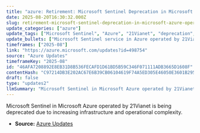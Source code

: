 ```yaml
---
title: "azure: Retirement: Microsoft Sentinel Deprecation in Microsoft Azure operated by 21Vianet Announcement"
date: 2025-08-20T16:30:32.000Z
slug: retirement-microsoft-sentinel-deprecation-in-microsoft-azure-operated-by-21vianet-announcement
update_categories: ["azure"]
update_tags: ["Microsoft Sentinel", "Azure", "21Vianet", "deprecation", "cloud services"]
update_bullets: ["Microsoft Sentinel service in Azure operated by 21Vianet will be retired.", "Decision based on increasing infrastructure and operational complexity.", "Aim to maintain high standards of protection and reliability for customers."]
timeframes: ["2025-08"]
link: "https://azure.microsoft.com/updates?id=498754"
source: "Azure Updates"
timeframeKey: "2025-08"
id: "46AFA7208892E8EB31D8B536FECAFD1D61BD5B59C346F071111ADB3665D1608F"
contentHash: "C97214DB3E202AC67E6B39CB06104619F74A5ED305E46050E3601B295FD893A0"
draft: false
type: "updates2"
llmSummary: "Microsoft Sentinel in Microsoft Azure operated by 21Vianet is being deprecated due to increasing infrastructure and operational complexity."
---
```


Microsoft Sentinel in Microsoft Azure operated by 21Vianet is being deprecated due to increasing infrastructure and operational complexity.

- **Source:** [Azure Updates](https://azure.microsoft.com/updates?id=498754)
